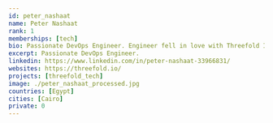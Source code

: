 ```yaml
---
id: peter_nashaat
name: Peter Nashaat
rank: 1
memberships: [tech]
bio: Passionate DevOps Engineer. Engineer fell in love with Threefold I believe that Threefold will change how to world works, and i want to be part of that, we are building the future.
excerpt: Passionate DevOps Engineer.
linkedin: https://www.linkedin.com/in/peter-nashaat-33966831/
websites: https://threefold.io/
projects: [threefold_tech]
image: ./peter_nashaat_processed.jpg
countries: [Egypt]
cities: [Cairo]
private: 0
---
```

